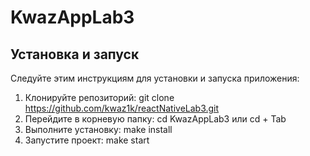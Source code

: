 # KwazAppLab3

## Установка и запуск

Следуйте этим инструкциям для установки и запуска приложения:

1. Клонируйте репозиторий:
    git clone https://github.com/kwaz1k/reactNativeLab3.git
2. Перейдите в корневую папку:
    cd KwazAppLab3 или cd + Tab
3. Выполните установку:
    make install
4. Запустите проект:
    make start